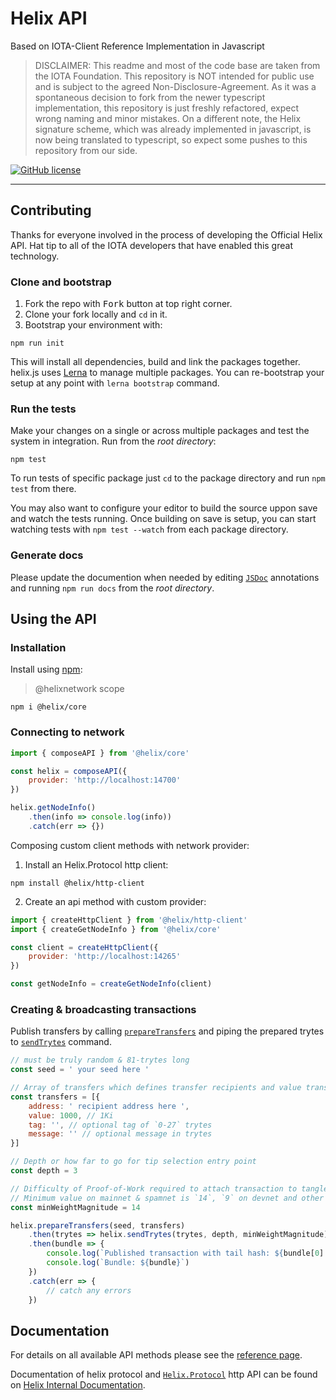# Helix API

Based on IOTA-Client Reference Implementation in Javascript
> DISCLAIMER: This readme and most of the code base are taken from the IOTA Foundation. This repository is NOT intended for public use and is subject to the agreed Non-Disclosure-Agreement.  As it was a spontaneous decision to fork from the newer typescript implementation, this repository is just freshly refactored, expect wrong naming and minor mistakes.  On a different note, the Helix signature scheme, which was already implemented in javascript, is now being translated to typescript, so expect some pushes to this repository from our side.

[![GitHub license](https://img.shields.io/badge/license-MIT-blue.svg)](https://raw.githubusercontent.com/helixnetwork/helix.ap/master/LICENSE)  

---

## Contributing

Thanks for everyone involved in the process of developing the Official Helix API. Hat tip to all of the IOTA developers that have enabled this great technology.

### Clone and bootstrap

1. Fork the repo with <kbd>Fork</kbd> button at top right corner.
2. Clone your fork locally and `cd` in it.
3. Bootstrap your environment with:

```
npm run init
```

This will install all dependencies, build and link the packages together. helix.js uses [Lerna](https://lernajs.io/) to manage multiple packages. You can re-bootstrap your setup at any point with `lerna bootstrap` command.

### Run the tests

Make your changes on a single or across multiple packages and test the system in integration. Run from the _root directory_:

```
npm test
```

To run tests of specific package just `cd` to the package directory and run `npm test` from there.

You may also want to configure your editor to build the source uppon save and watch the tests running.
Once building on save is setup, you can start watching tests with `npm test --watch` from each package directory.

### Generate docs

Please update the documention when needed by editing [`JSDoc`](http://usejsdoc.org) annotations and running `npm run docs` from the _root directory_.

## Using the API

### Installation

Install using [npm](https://www.npmjs.org/):
> @helixnetwork scope

```
npm i @helix/core
```

### Connecting to network

```js
import { composeAPI } from '@helix/core'

const helix = composeAPI({
    provider: 'http://localhost:14700'
})

helix.getNodeInfo()
    .then(info => console.log(info))
    .catch(err => {})
```

Composing custom client methods with network provider:

1. Install an Helix.Protocol http client:

```
npm install @helix/http-client
```

2. Create an api method with custom provider:
```js
import { createHttpClient } from '@helix/http-client'
import { createGetNodeInfo } from '@helix/core'

const client = createHttpClient({
    provider: 'http://localhost:14265'
})

const getNodeInfo = createGetNodeInfo(client)
```

### Creating &amp; broadcasting transactions

Publish transfers by calling [`prepareTransfers`](packages/core#module_core.prepareTransfers) and piping the
prepared trytes to [`sendTrytes`](packages/core#module_core.sendTrytes) command.

```js
// must be truly random & 81-trytes long
const seed = ' your seed here '

// Array of transfers which defines transfer recipients and value transferred in helixs.
const transfers = [{
    address: ' recipient address here ',
    value: 1000, // 1Ki
    tag: '', // optional tag of `0-27` trytes
    message: '' // optional message in trytes
}]

// Depth or how far to go for tip selection entry point
const depth = 3

// Difficulty of Proof-of-Work required to attach transaction to tangle.
// Minimum value on mainnet & spamnet is `14`, `9` on devnet and other testnets.
const minWeightMagnitude = 14

helix.prepareTransfers(seed, transfers)
    .then(trytes => helix.sendTrytes(trytes, depth, minWeightMagnitude))
    .then(bundle => {
        console.log(`Published transaction with tail hash: ${bundle[0].hash}`)
        console.log(`Bundle: ${bundle}`)
    })
    .catch(err => {
        // catch any errors
    })
```

## Documentation

For details on all available API methods please see the [reference page](api_reference.md).

Documentation of helix protocol and [`Helix.Protocol`](https://hlx.readme.io/hcp) http API can be found on [Helix Internal Documentation](https://hlx.readme.io).
